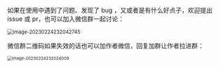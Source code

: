 如果在使用中遇到了问题、发现了 bug ，又或者是有什么好点子，欢迎提出 issue 或 pr，也可以加入微信群一起讨论：

<img src="./image-20230224232042745.png" alt="image-20230224232042745" style="zoom: 80%;" />

微信群二维码如果失效的话也可以加作者微信，回复加群让作者拉进群：

<img src="./image-20230224232024009.png" alt="image-20230224232024009" style="zoom:67%;" />